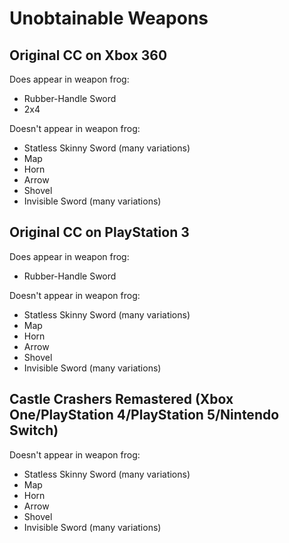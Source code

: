 # Unobtainable Weapons

## Original CC on Xbox 360

Does appear in weapon frog:

- Rubber-Handle Sword
- 2x4

Doesn't appear in weapon frog:

- Statless Skinny Sword (many variations)
- Map
- Horn
- Arrow
- Shovel
- Invisible Sword (many variations)

## Original CC on PlayStation 3

Does appear in weapon frog:

- Rubber-Handle Sword

Doesn't appear in weapon frog:

- Statless Skinny Sword (many variations)
- Map
- Horn
- Arrow
- Shovel
- Invisible Sword (many variations)

## Castle Crashers Remastered (Xbox One/PlayStation 4/PlayStation 5/Nintendo Switch)

Doesn't appear in weapon frog:

- Statless Skinny Sword (many variations)
- Map
- Horn
- Arrow
- Shovel
- Invisible Sword (many variations)
